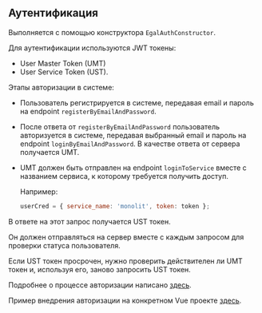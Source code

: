 ## Аутентификация

Выполняется с помощью конструктора `EgalAuthConstructor`.

Для аутентификации используются JWT токены:
- User Master Token (UMT)
- User Service Token (UST).

Этапы авторизации в системе:
- Пользователь регистрируется в системе, передавая email и пароль на
  endpoint `registerByEmailAndPassword`.
- После ответа от `registerByEmailAndPassword` пользователь авторизуется
  в системе, передавая выбранный email и пароль на endpoint
  `loginByEmailAndPassword`. В качестве ответа от сервера получается
  UMT.
- UMT должен быть отправлен на endpoint `loginToService` вместе с
  названием сервиса, к которому требуется получить доступ.

  Например:

  ```javascript
  userCred = { service_name: 'monolit', token: token };
  ```

В ответе на этот запрос получается UST токен.

Он должен отправляться на сервер вместе с каждым запросом для проверки
статуса пользователя.

Если UST токен просрочен, нужно проверить действителен ли UMT токен и,
используя его, заново запросить UST токен.

Подробнее о процессе авторизации написано
[здесь](/server/authorization.md).

Пример внедрения авторизации на конкретном Vue проекте
[здесь](/client/example_auth.md).

